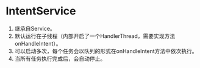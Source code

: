 # IntentService

1. 继承自Service。
2. 默认运行在子线程（内部开启了一个HandlerThread，需要实现方法onHandleIntent）。
3. 可以启动多次，每个任务会以队列的形式在onHandleIntent方法中依次执行。
4. 当所有任务执行完成后，会自动停止。
